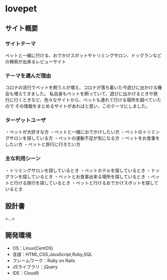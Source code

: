 # lovepet

## サイト概要
### サイトテーマ
ペットと一緒に行ける、おでかけスポットやトリミングサロン、ドッグランなどの検索が出来るレビューサイト

### テーマを選んだ理由
コロナの流行でペットを飼う人が増え、コロナが落ち着いた今遊びに出かける機会も増えてきました。
私自身もペットを飼っていて、遊びに出かけるときや旅行に行くときなど、色々なサイトから、ペットも連れて行ける場所を調べていたので
その情報をまとめるサイトがあればと思い、このテーマにしました。

### ターゲットユーザ
・ペットが大好きな方
・ペットと一緒におでかけしたい方
・ペットのトリミングサロンを探している方
・ペットの運動不足が気になる方
・ペットをお食事をしたい方
・ペットと旅行に行きたい方
### 主な利用シーン
・トリミングサロンを探しているとき
・ペットホテルを探しているとき
・ドッグランを探しているとき
・ペットとお食事出来る場所を探しているとき
・ペットと行ける旅行を探しているとき
・ペットと行けるおでかけスポットを探しているとき

## 設計書
<...>

## 開発環境
- OS：Linux(CentOS)
- 言語：HTML,CSS,JavaScript,Ruby,SQL
- フレームワーク：Ruby on Rails
- JSライブラリ：jQuery
- IDE：Cloud9
